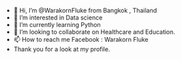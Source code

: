 - 👋 Hi, I’m @WarakornFluke from Bangkok , Thailand 
- 👀 I’m interested in Data science
- 🌱 I’m currently learning Python 
- 💞️ I’m looking to collaborate on Healthcare and Education.
- 📫 How to reach me 
Facebook : Warakorn Fluke
- Thank you for a look at my profile.
<!---
WarakornFluke/WarakornFluke is a ✨ special ✨ repository because its `README.md` (this file) appears on your GitHub profile.
You can click the Preview link to take a look at your changes.
--->
